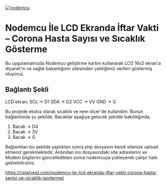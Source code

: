 [![nodemcu](https://img.youtube.com/vi/ViRW7DBKWFk/0.jpg)](https://www.youtube.com/watch?v=ViRW7DBKWFk)

# Nodemcu İle LCD Ekranda İftar Vakti – Corona Hasta Sayısı ve Sıcaklık Gösterme

Bu uygulamamızda Nodemcu geliştirme kartını kullanarak LCD 16x2 ekran'a diyanet'in ve sağlık bakanlığının sitesinden çektiğimiz verileri göstermiş oluyoruz.

## Bağlantı Şekli
LCD ekran;
SCL -> D1
SDA -> D2
VCC -> VV
GND -> G

Bu projede ekstra olarak sıcaklık ve nem ölçer'de kullandım. Bunun bağlantısıda şu şekilde;
Bacaklar aşağıya gelecek şekilde bakıldığında;
1. Bacak -> D4
2. Bacak -> 3V
3. Bacak -> G

Bağlantıları bu şekilde yaptıktan sonra php dosyasını kendi sitenize upload etmeniz gerekmektedir. Ardından ino dosyasındaki site adreslerini ve Modem bilgilerini güncelledikten sonra nodemcuya yükleyerek çalışır hale getirebilirsiniz.

https://celalyesil.com/nodemcu-ile-lcd-ekranda-iftar-vakti-corona-hasta-sayisi-ve-sicaklik-gosterme/
